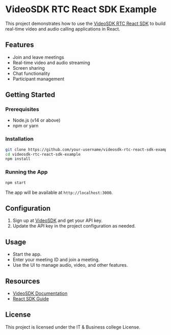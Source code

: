 # VideoSDK RTC React SDK Example

This project demonstrates how to use the [VideoSDK RTC React SDK](https://docs.videosdk.live/react/guide/video-and-audio-calling) to build real-time video and audio calling applications in React.

## Features

- Join and leave meetings
- Real-time video and audio streaming
- Screen sharing
- Chat functionality
- Participant management

## Getting Started

### Prerequisites

- Node.js (v14 or above)
- npm or yarn

### Installation

```bash
git clone https://github.com/your-username/videosdk-rtc-react-sdk-example.git
cd videosdk-rtc-react-sdk-example
npm install
```

### Running the App

```bash
npm start
```

The app will be available at `http://localhost:3000`.

## Configuration

1. Sign up at [VideoSDK](https://app.videosdk.live/) and get your API key.
2. Update the API key in the project configuration as needed.

## Usage

- Start the app.
- Enter your meeting ID and join a meeting.
- Use the UI to manage audio, video, and other features.

## Resources

- [VideoSDK Documentation](https://docs.videosdk.live/)
- [React SDK Guide](https://docs.videosdk.live/react/guide/video-and-audio-calling)

## License

This project is licensed under the IT & Business college License.